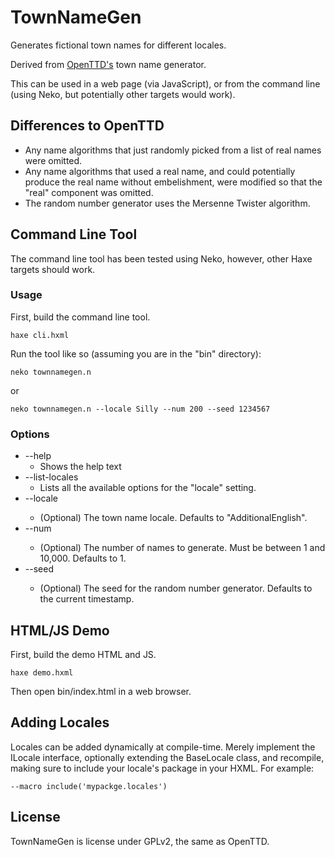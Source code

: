 # TownNameGen

Generates fictional town names for different locales.

Derived from [OpenTTD's](https://www.openttd.org) town name generator.

This can be used in a web page (via JavaScript), or from the command line (using Neko, but potentially other targets would work).

## Differences to OpenTTD

- Any name algorithms that just randomly picked from a list of real names were omitted.
- Any name algorithms that used a real name, and could potentially produce the real name without embelishment, were modified so that the "real" component was omitted.
- The random number generator uses the Mersenne Twister algorithm.

## Command Line Tool

The command line tool has been tested using Neko, however, other Haxe targets should work.

### Usage

First, build the command line tool.

`haxe cli.hxml`

Run the tool like so (assuming you are in the "bin" directory):
    
`neko townnamegen.n`

or

`neko townnamegen.n --locale Silly --num 200 --seed 1234567`

### Options

- --help
  - Shows the help text
- --list-locales
  - Lists all the available options for the "locale" setting.
- --locale <locale-key>
  - (Optional) The town name locale. Defaults to "AdditionalEnglish".
- --num <in-num>
  - (Optional) The number of names to generate. Must be between 1 and 10,000. Defaults to 1.
- --seed <seed>
  - (Optional) The seed for the random number generator. Defaults to the current timestamp.

## HTML/JS Demo

First, build the demo HTML and JS.

`haxe demo.hxml`

Then open bin/index.html in a web browser.

## Adding Locales

Locales can be added dynamically at compile-time. Merely implement the ILocale interface, optionally extending the BaseLocale class, and recompile, making sure to include your locale's package in your HXML. For example:

`--macro include('mypackge.locales')`

## License

TownNameGen is license under GPLv2, the same as OpenTTD.
